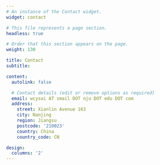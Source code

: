 ```yaml
---
# An instance of the Contact widget.
widget: contact

# This file represents a page section.
headless: true

# Order that this section appears on the page.
weight: 130

title: Contact
subtitle:

content:
  autolink: false

  # Contact details (edit or remove options as required)
  email: wcysai AT smail DOT nju DOT edu DOT com
  address: 
    street: Xianlin Avenue 163
    city: Nanjing
    region: Jiangsu
    postcode: '210023'
    country: China
    country_code: CN

design:
  columns: '2'
---
```


